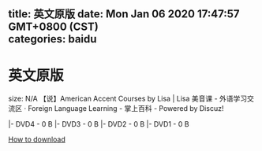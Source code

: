 
title: 英文原版
date: Mon Jan 06 2020 17:47:57 GMT+0800 (CST)    
categories: baidu
---

# 英文原版
size: N/A
 【说】American Accent Courses by Lisa | Lisa 美音课 - 外语学习交流区 · Foreign Language Learning - 掌上百科 - Powered by Discuz!
 
|- DVD4 - 0 B
|- DVD3 - 0 B
|- DVD2 - 0 B
|- DVD1 - 0 B

[How to download](https://bpcam.bemobtrk.com/go/2ceec3aa-1ca2-46d6-b9ff-aaa5c184517c?jno=2193)